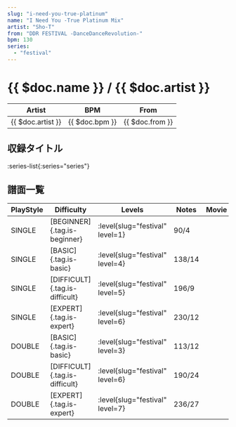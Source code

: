 ```yaml
---
slug: "i-need-you-true-platinum"
name: "I Need You -True Platinum Mix"
artist: "Sho-T"
from: "DDR FESTIVAL -DanceDanceRevolution-"
bpm: 130
series:
  - "festival"
---
```


# {{ $doc.name }} / {{ $doc.artist }}

|Artist|BPM|From|
|------|---|----|
|{{ $doc.artist }}|{{ $doc.bpm }}|{{ $doc.from }}|

## 収録タイトル

:series-list{:series="series"}

## 譜面一覧

|PlayStyle|Difficulty|Levels|Notes|Movie|
|---------|----------|------|-----|-----|
|SINGLE|[BEGINNER]{.tag.is-beginner}|<div class="field is-grouped is-grouped-multiline"> :level{slug="festival" level=1}</div>|90/4||
|SINGLE|[BASIC]{.tag.is-basic}|<div class="field is-grouped is-grouped-multiline"> :level{slug="festival" level=4}</div>|138/14||
|SINGLE|[DIFFICULT]{.tag.is-difficult}|<div class="field is-grouped is-grouped-multiline"> :level{slug="festival" level=5}</div>|196/9||
|SINGLE|[EXPERT]{.tag.is-expert}|<div class="field is-grouped is-grouped-multiline"> :level{slug="festival" level=6}</div>|230/12||
|DOUBLE|[BASIC]{.tag.is-basic}|<div class="field is-grouped is-grouped-multiline"> :level{slug="festival" level=3}</div>|113/12||
|DOUBLE|[DIFFICULT]{.tag.is-difficult}|<div class="field is-grouped is-grouped-multiline"> :level{slug="festival" level=6}</div>|190/24||
|DOUBLE|[EXPERT]{.tag.is-expert}|<div class="field is-grouped is-grouped-multiline"> :level{slug="festival" level=7}</div>|236/27||

